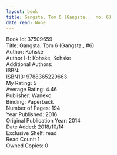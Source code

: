 ```yaml
---
layout: book
title: Gangsta. Tom 6 (Gangsta.,  no. 6)
date_read: None
---
```


Book Id: 37509659<br />
Title: Gangsta. Tom 6 (Gangsta., #6)<br />
Author: Kohske<br />
Author l-f: Kohske, Kohske<br />
Additional Authors: <br />
ISBN: <br />
ISBN13: 9788365229663<br />
My Rating: 5<br />
Average Rating: 4.46<br />
Publisher: Waneko<br />
Binding: Paperback<br />
Number of Pages: 194<br />
Year Published: 2016<br />
Original Publication Year: 2014<br />
Date Added: 2018/10/14<br />
Exclusive Shelf: read<br />
Read Count: 1<br />
Owned Copies: 0<br />


